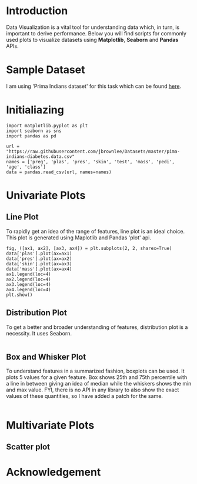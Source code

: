 # Introduction

Data Visualization is a vital tool for understanding data which, in turn, is important to derive performance. 
Below you will find scripts for commonly used plots to visualize datasets using **Matplotlib**, **Seaborn** and **Pandas** APIs.

# Sample Dataset

I am using 'Prima Indians dataset' for this task which can be found [here](https://raw.githubusercontent.com/jbrownlee/Datasets/master/pima-indians-diabetes.data.csv).

# Initialiazing
```
import matplotlib.pyplot as plt
import seaborn as sns
import pandas as pd

url = "https://raw.githubusercontent.com/jbrownlee/Datasets/master/pima-indians-diabetes.data.csv"
names = ['preg', 'plas', 'pres', 'skin', 'test', 'mass', 'pedi', 'age', 'class']
data = pandas.read_csv(url, names=names)
```

# Univariate Plots

## Line Plot
To rapidly get an idea of the range of features, line plot is an ideal choice. This plot is generated using Maplotlib and Pandas 'plot' api.
```
fig, ([ax1, ax2], [ax3, ax4]) = plt.subplots(2, 2, sharex=True)
data['plas'].plot(ax=ax1)
data['pres'].plot(ax=ax2)
data['skin'].plot(ax=ax3)
data['mass'].plot(ax=ax4)
ax1.legend(loc=4)
ax2.legend(loc=4)
ax3.legend(loc=4)
ax4.legend(loc=4)
plt.show()
```

## Distribution Plot
To get a better and broader understanding of features, distribution plot is a necessity. It uses Seaborn.

```
```

## Box and Whisker Plot

To understand features in a summarized fashion, boxplots can be used. It plots 5 values for a given feature. 
Box shows 25th and 75th percentile with a line in between giving an idea of median while the whiskers shows the min and max value. 
FYI, there is no API in any library to also show the exact values of these quantities, so I have added a patch for the same.

```
```

# Multivariate Plots

## Scatter plot

# Acknowledgement
